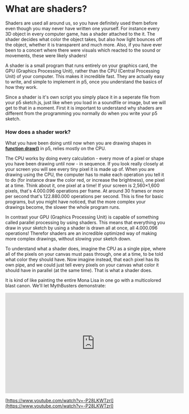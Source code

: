 # What are shaders?

Shaders are used all around us, so you have definitely used them before even though you may never have written one yourself. For instance every 3D object in every computer game, has a shader attached to the it. The shader decides what color the object takes, but also how light bounces off the object, whether it is transparent and much more. Also, if you have ever been to a concert where there were visuals which reacted to the sound or movements, these were likely shaders! 

A shader is a small program that runs entirely on your graphics card, the GPU (Graphics Processing Unit), rather than the CPU (Central Processing Unit) of your computer. This makes it incredible fast. They are actually easy to write, and simple to implement in p5, once you understand the basics of how they work.

Since a shader is it's own script you simply place it in a seperate file from your p5 sketch.js, just like when you load in a soundfile or image, but we will get to that in a moment. First it is important to understand why shaders are different from the programming you normally do when you write your p5 sketch. 


### How does a shader work?

What you have been doing until now when you are drawing shapes in [**function draw()**](https://p5js.org/reference/#/p5/draw) in p5, relies mostly on the CPU.

The CPU works by doing every calculation - every move of a pixel or shape you have been drawing until now - in sequence. If you look really closely at your screen you will see every tiny pixel it is made up of. When you are drawing using the CPU, the computer has to make each operation you tell it to do (for instance draw the color red, or increase the brightness), one pixel at a time. Think about it, one pixel at a time! If your screen is 2,560×1,600 pixels, that's 4.000.096 operations per frame. At around 30 frames or more per second that's 122.880.000 operations per second. 
This is fine for basic programs, but you might have noticed, that the more complex your drawings become, the slower the whole program runs.

In contrast your GPU (Graphics Processing Unit) is capable of something called parallel processing by using shaders. This means that everything you draw in your sketch by using a shader is drawn all at once, all 4.000.096 operations! Therefor shaders are an incredible optimized way of making more complex drawings, without slowing your sketch down.

To understand what a shader does, imagine the CPU as a single pipe, where all of the pixels on your canvas must pass through, one at a time, to be told what color they should have. Now imagine instead, that each pixel has its own pipe, and we could just tell every pixels on your canvas what color it should have in parallel (at the same time). That is what a shader does. 

It is kind of like painting the entire Mona Lisa in one go with a multicolored blast canon.
We'll let MythBusters demonstrate:

<iframe width="560" height="315" src="https://www.youtube.com/embed/-P28LKWTzrI" frameborder="0" allow="accelerometer; autoplay; encrypted-media; gyroscope; picture-in-picture" allowfullscreen></iframe>

[https://www.youtube.com/watch?v=-P28LKWTzrI](https://www.youtube.com/watch?v=-P28LKWTzrI) 
